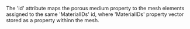The 'id' attribute maps the porous medium property to the mesh elements assigned
to the same 'MaterialIDs' id, where 'MaterialIDs' property vector stored as a
property withinn the mesh.
